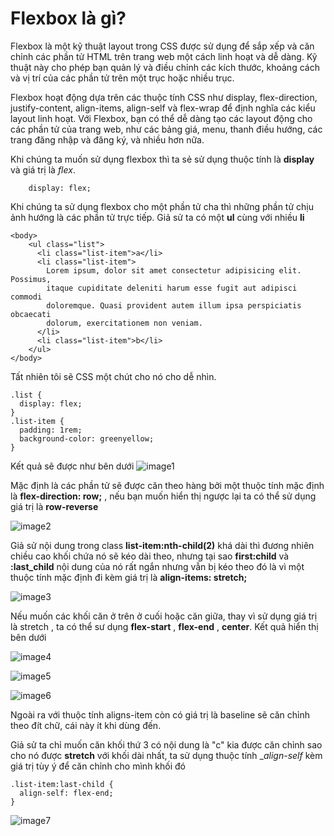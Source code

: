 # Flexbox là gì?

Flexbox là một kỹ thuật layout trong CSS được sử dụng để sắp xếp và căn chỉnh các phần tử HTML trên trang web một cách linh hoạt và dễ dàng. Kỹ thuật này cho phép bạn quản lý và điều chỉnh các kích thước, khoảng cách và vị trí của các phần tử trên một trục hoặc nhiều trục.

Flexbox hoạt động dựa trên các thuộc tính CSS như display, flex-direction, justify-content, align-items, align-self và flex-wrap để định nghĩa các kiểu layout linh hoạt. Với Flexbox, bạn có thể dễ dàng tạo các layout động cho các phần tử của trang web, như các bảng giá, menu, thanh điều hướng, các trang đăng nhập và đăng ký, và nhiều hơn nữa.

Khi chúng ta muốn sử dụng flexbox thì ta sẻ sử dụng thuộc tính là **display** và giá trị là _flex_.

```
    display: flex;
```

Khi chúng ta sử dụng flexbox cho một phần tử cha thì những phần tử chịu ảnh hướng là các phần tử trực tiếp. Giả sử ta có một **ul** cùng với nhiều **li**

```
<body>
    <ul class="list">
      <li class="list-item">a</li>
      <li class="list-item">
        Lorem ipsum, dolor sit amet consectetur adipisicing elit. Possimus,
        itaque cupiditate deleniti harum esse fugit aut adipisci commodi
        doloremque. Quasi provident autem illum ipsa perspiciatis obcaecati
        dolorum, exercitationem non veniam.
      </li>
      <li class="list-item">b</li>
    </ul>
</body>
```

Tất nhiên tôi sẽ CSS một chút cho nó cho dễ nhìn.

```
.list {
  display: flex;
}
.list-item {
  padding: 1rem;
  background-color: greenyellow;
}
```

Kết quả sẽ được như bên dưới
![image1](https://live.staticflickr.com/65535/52847073656_cdbc5b1a23_c.jpg)

Mặc định là các phần tử sẽ được căn theo hàng bởi một thuộc tính mặc định là **flex-direction: row;** , nếu bạn muốn hiển thị ngược lại ta có thể sử dụng giá trị là **row-reverse**

![image2](https://live.staticflickr.com/65535/52847477520_4145db1b5b_c.jpg)

Giả sử nội dung trong class **list-item:nth-child(2)** khá dài thì đương nhiên chiều cao khối chứa nó sẽ kéo dài theo, nhưng tại sao **first:child** và **:last_child** nội dung của nó rất ngắn nhưng vẫn bị kéo theo đó là vì một thuộc tính mặc định đi kèm giá trị là **align-items: stretch;**

![image3](https://live.staticflickr.com/65535/52847282869_761b80ee24_c.jpg)

Nếu muốn các khối căn ở trên ở cuối hoặc căn giữa, thay vì sử dụng giá trị là stretch , ta có thể sư dụng **flex-start** , **flex-end** , **center**. Kết quả hiển thị bên dưới

![image4](https://live.staticflickr.com/65535/52847555128_f49d00db85_c.jpg)

![image5](https://live.staticflickr.com/65535/52847097036_d44a2e4410_c.jpg)

![image6](https://live.staticflickr.com/65535/52847098176_56fae615af_c.jpg)

Ngoài ra với thuộc tính aligns-item còn có giá trị là baseline sẽ căn chỉnh theo đít chữ, cái này ít khi dùng đến.

Giả sử ta chỉ muốn căn khối thứ 3 có nội dung là "c" kia được căn chỉnh sao cho nó được **stretch** với khối dài nhất, ta sử dụng thuộc tính \__align-self_ kèm giá trị tùy ý để căn chỉnh cho mình khối đó

```
.list-item:last-child {
  align-self: flex-end;
}
```

![image7](https://live.staticflickr.com/65535/52847489746_2ae7ef269a_b.jpg)
